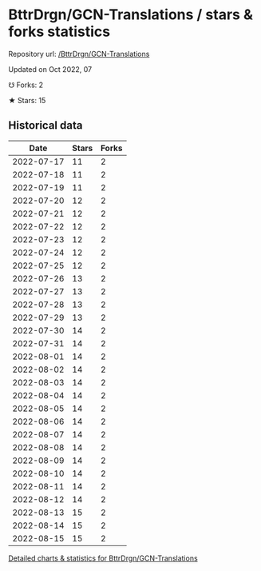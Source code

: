 # BttrDrgn/GCN-Translations / stars & forks statistics

Repository url: [/BttrDrgn/GCN-Translations](https://github.com/BttrDrgn/GCN-Translations)

Updated on Oct 2022, 07

☋ Forks: 2

★ Stars: 15

## Historical data
| Date | Stars | Forks |
|------|-------|-------|
| 2022-07-17 | 11 | 2 | 
| 2022-07-18 | 11 | 2 | 
| 2022-07-19 | 11 | 2 | 
| 2022-07-20 | 12 | 2 | 
| 2022-07-21 | 12 | 2 | 
| 2022-07-22 | 12 | 2 | 
| 2022-07-23 | 12 | 2 | 
| 2022-07-24 | 12 | 2 | 
| 2022-07-25 | 12 | 2 | 
| 2022-07-26 | 13 | 2 | 
| 2022-07-27 | 13 | 2 | 
| 2022-07-28 | 13 | 2 | 
| 2022-07-29 | 13 | 2 | 
| 2022-07-30 | 14 | 2 | 
| 2022-07-31 | 14 | 2 | 
| 2022-08-01 | 14 | 2 | 
| 2022-08-02 | 14 | 2 | 
| 2022-08-03 | 14 | 2 | 
| 2022-08-04 | 14 | 2 | 
| 2022-08-05 | 14 | 2 | 
| 2022-08-06 | 14 | 2 | 
| 2022-08-07 | 14 | 2 | 
| 2022-08-08 | 14 | 2 | 
| 2022-08-09 | 14 | 2 | 
| 2022-08-10 | 14 | 2 | 
| 2022-08-11 | 14 | 2 | 
| 2022-08-12 | 14 | 2 | 
| 2022-08-13 | 15 | 2 | 
| 2022-08-14 | 15 | 2 | 
| 2022-08-15 | 15 | 2 | 


[Detailed charts & statistics for BttrDrgn/GCN-Translations](https://reviewgithub.com/rep/BttrDrgn/GCN-Translations)
